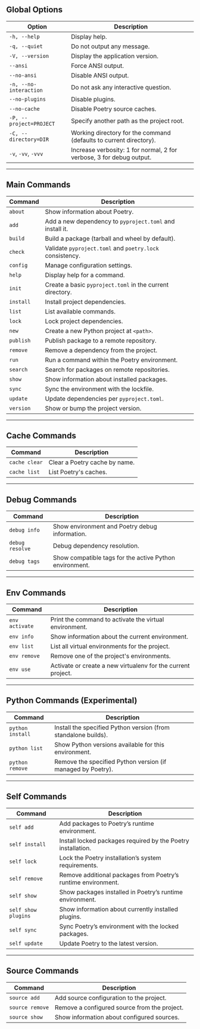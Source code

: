 
## Global Options

| Option                     | Description                                                                 |
|----------------------------|-----------------------------------------------------------------------------|
| `-h, --help`               | Display help.                                                               |
| `-q, --quiet`              | Do not output any message.                                                  |
| `-V, --version`            | Display the application version.                                            |
| `--ansi`                   | Force ANSI output.                                                          |
| `--no-ansi`                | Disable ANSI output.                                                        |
| `-n, --no-interaction`     | Do not ask any interactive question.                                        |
| `--no-plugins`             | Disable plugins.                                                            |
| `--no-cache`               | Disable Poetry source caches.                                               |
| `-P, --project=PROJECT`    | Specify another path as the project root.                                  |
| `-C, --directory=DIR`      | Working directory for the command (defaults to current directory).          |
| `-v`, `-vv`, `-vvv`        | Increase verbosity: 1 for normal, 2 for verbose, 3 for debug output.        |

---

## Main Commands

| Command         | Description                                                   |
|-----------------|---------------------------------------------------------------|
| `about`         | Show information about Poetry.                                |
| `add`           | Add a new dependency to `pyproject.toml` and install it.     |
| `build`         | Build a package (tarball and wheel by default).               |
| `check`         | Validate `pyproject.toml` and `poetry.lock` consistency.      |
| `config`        | Manage configuration settings.                                |
| `help`          | Display help for a command.                                   |
| `init`          | Create a basic `pyproject.toml` in the current directory.     |
| `install`       | Install project dependencies.                                 |
| `list`          | List available commands.                                      |
| `lock`          | Lock project dependencies.                                    |
| `new`           | Create a new Python project at `<path>`.                      |
| `publish`       | Publish package to a remote repository.                       |
| `remove`        | Remove a dependency from the project.                         |
| `run`           | Run a command within the Poetry environment.                  |
| `search`        | Search for packages on remote repositories.                   |
| `show`          | Show information about installed packages.                    |
| `sync`          | Sync the environment with the lockfile.                       |
| `update`        | Update dependencies per `pyproject.toml`.                     |
| `version`       | Show or bump the project version.                             |

---

## Cache Commands

| Command         | Description                          |
|-----------------|------------------------------------|
| `cache clear`   | Clear a Poetry cache by name.       |
| `cache list`    | List Poetry's caches.                |

---

## Debug Commands

| Command          | Description                                           |
|------------------|-------------------------------------------------------|
| `debug info`     | Show environment and Poetry debug information.        |
| `debug resolve`  | Debug dependency resolution.                           |
| `debug tags`     | Show compatible tags for the active Python environment.|

---

## Env Commands

| Command           | Description                                                      |
|-------------------|------------------------------------------------------------------|
| `env activate`    | Print the command to activate the virtual environment.           |
| `env info`        | Show information about the current environment.                  |
| `env list`        | List all virtual environments for the project.                   |
| `env remove`      | Remove one of the project's environments.                        |
| `env use`         | Activate or create a new virtualenv for the current project.     |

---

## Python Commands (Experimental)

| Command           | Description                                                              |
|-------------------|--------------------------------------------------------------------------|
| `python install`  | Install the specified Python version (from standalone builds).           |
| `python list`     | Show Python versions available for this environment.                     |
| `python remove`   | Remove the specified Python version (if managed by Poetry).              |

---

## Self Commands

| Command               | Description                                                           |
|-----------------------|-----------------------------------------------------------------------|
| `self add`            | Add packages to Poetry’s runtime environment.                         |
| `self install`        | Install locked packages required by the Poetry installation.          |
| `self lock`           | Lock the Poetry installation’s system requirements.                   |
| `self remove`         | Remove additional packages from Poetry’s runtime environment.         |
| `self show`           | Show packages installed in Poetry’s runtime environment.              |
| `self show plugins`   | Show information about currently installed plugins.                   |
| `self sync`           | Sync Poetry’s environment with the locked packages.                   |
| `self update`         | Update Poetry to the latest version.                                  |

---

## Source Commands

| Command          | Description                                               |
|------------------|-----------------------------------------------------------|
| `source add`     | Add source configuration to the project.                  |
| `source remove`  | Remove a configured source from the project.              |
| `source show`    | Show information about configured sources.                |
